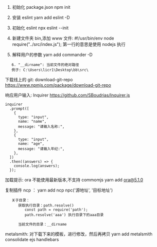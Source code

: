 1. 初始化 package.json
   npm init

2. 安装 eslint
   yarn add eslint -D

3. 初始化 eslint
   npx eslint --init

4. 新建文件夹 bin,添加 www 文件:
   #!/usr/bin/env node
   require("../src/index.js");
   第一行的意思是使用 nodejs 执行

5. 解释用户的参数
   yarn add commander -D

```
   6. "__dirname": 当前文件的绝对路径
   例子: C:\Users\licr1\Desktop\bb\src\

```

下载线上的 git: download-git-repo
https://www.npmjs.com/package/download-git-repo

响应用户输入: Inquirer
https://github.com/SBoudrias/Inquirer.js

```
inquirer
  .prompt([
    {
      type: "input",
      name: "name",
      message: "请输入名称:",
    },
    {
      type: "input",
      name: "age",
      message: "请输入年纪:",
    },
  ])
  .then((answers) => {
    console.log(answers);
  });
```

加载提示: ora
不能使用最新版本,不支持 commomjs
yarn add ora@5.1.0

复制插件 ncp ： yarn add ncp
npc('源地址', '目标地址')

```
   关于目录：
      获取执行目录：path.resolve()
         const path = require('path');
         path.resolve('aaa') 执行目录下的aaa目录

      当前文件的目录：__dirname
```

metalsmith: 对下载下来的模板，进行修改，然后再拷贝
yarn add metalsmith consolidate ejs handlebars
